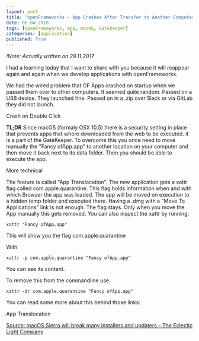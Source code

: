 ```yaml
---
layout: post
title: "openFrameworks - App Crashes After Transfer to Another Computer"
date: 06.04.2018
tags: [openFrameworks, App, macOS, Gatekeeper]
categories: [application]
published: True
---
```


*!Note: Actually written on 29.11.2017*  

I had a learning today that I want to share with you because it will reappear again and again when we develop applications with openFrameworks.

We had the wired problem that OF Apps crashed on startup when we passed them over to other computers. It seemed quite random. Passed on a USB device. They launched fine. Passed on in a .zip over Slack or via GitLab they did not launch.  

Crash on Double Click

**TL;DR** Since macOS (formaly OSX 10.5) there is a security setting in place that prevents apps that where downloaded from the web to be executed. it is a part of the GateKeeper. To overcome this you once need to move manually the "Fancy ofApp.app" to another location on your computer and then move it back next to its data folder. Then you should be able to execute the app.

More technical

The feature is called "App Translocation". The new application gets a xattr flag called com.apple.quarantine. This flag holds information when and with which Browser the app was loaded. The app will be moved on execution to a hidden temp folder and executed there. Having a .dmg with a "Move To Applications" link is not enough. The flag stays. Only when you move the App manually this gets removed. You can also inspect the xattr by running:

```shell
xattr "Fancy ofApp.app"
```

This will show you the flag com.apple.quarantine

With

```shell
xattr -p com.apple.quarantine "Fancy ofApp.app"
```

You can see its content.

To remove this from the commandline use:

```shell
xattr -dr com.apple.quarantine "Fancy ofApp.app"
```

You can read some more about this behind those links:

App Translocation  

[Source: macOS Sierra will break many installers and updaters – The Eclectic Light Company](https://eclecticlight.co/2016/06/16/macos-sierra-will-break-many-installers-and-updaters/)  